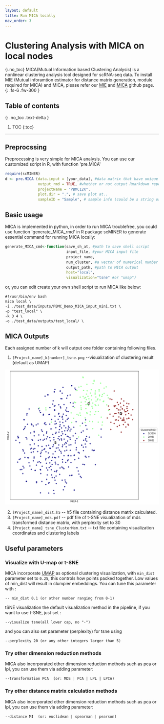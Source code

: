 ```yaml
---
layout: default
title: Run MICA locally
nav_order: 3
---
```


# Clustering Analysis with MICA on local nodes
{:.no_toc}
MICA(Mutual Information based Clustering Analysis) is a nonlinear clustering analysis tool designed for scRNA-seq data. To install MIE (Mutual inforamtion estimator for distance matrix generation, module required for MICA) and MICA, please refer our [MIE](https://github.com/jyyulab/MIE) and [MICA](https://github.com/jyyulab/MICA) github page.  
{: .fs-6 .fw-300 }

## Table of contents
{: .no_toc .text-delta }
 
1. TOC
{:toc}

---
## Preprocssing
Preprocessing is very simple for MICA analysis. You can use our customized script in R, with function 'pre.MICA'

```R
require(scMINER)
d <- pre.MICA (data.input = [your_data], #data matrix that have unique colnames and geneSymbol as rownames
               output_rmd = TRUE, #whether or not output Rmarkdown report, default as TRUE
               projectName = "PBMC12K", 
               plot.dir = ".", # save plot at..
               sampleID = "Sample", # sample info (could be a string or a vector of original group info))

```
## Basic usage
MICA is implemented in python, in order to run MICA troublefree, you could use function 'generate_MICA_rmd' in R package scMINER to generate essential command for running MICA locally:

```R
generate_MICA_cmd<-function(save_sh_at, #path to save shell script 
                            input_file, #your MICA input file
                            project_name, 
                            num_cluster, #a vector of numerical number
                            output_path, #path to MICA output
                            host="local", 
                            visualization="tsne" #or "umap")
```


or, you can edit create your own shell script to run MICA like below: 

```SHELL
#!/usr/bin/env bash
mica local \
-i ./test_data/inputs/PBMC_Demo_MICA_input_mini.txt \
-p "test_local" \
-k 3 4 \
-o ./test_data/outputs/test_local/ \
```

## MICA Outputs

Each assigned number of k will output one folder containing following files.

1. `[Project_name]_k[number]_tsne.png`  --visualization of clustering result (default as UMAP)

  <img src="./plots/2_0_cwl_local_k3_tsne.png" width="600"/> 

2. `[Project_name]_dist.h5`  -- h5 file containing distance matrix calculated.
3. `[Project_name]_mds.pdf`  -- pdf file of t-SNE visualization of mds transformed distance matrix, with perplexity set to 30
4. `[Project_name]_tsne_ClusterMem.txt`  -- txt file containing visualization coordinates and clustering labels


## Useful parameters

### Visualize with U-map or t-SNE
MICA incorporate [UMAP](https://umap-learn.readthedocs.io/en/latest/parameters.html) as optional clustering visualization, with `min_dist` parameter set to `0.25`, this controls how points packed together. Low values of min_dist will result in clumpier embeddings. You can tune this parameter with :

```SHELL
-- min_dist 0.1 (or other number ranging from 0-1) 
```

tSNE visualization the default visualization method in the pipeline, if you want to use t-SNE, just set :

```SHELL
--visualize tsne(all lower cap, no "-")
```
and you can also set parameter (perplexity) for tsne using

```SHELL
--perplexity 20 (or any other integers larger than 5)
```

### Try other dimension reduction methods
MICA also incorporated other dimension reduction methods such as pca or lpl, 
you can use them via adding parameter:

```SHELL
--transformation PCA  (or: MDS | PCA | LPL | LPCA) 
```

### Try other distance matrix calculation methods
MICA also incorporated other dimension reduction methods such as pca or lpl, 
you can use them via adding parameter:

```SHELL
--distance MI  (or: euclidean | spearman | pearson)
```


